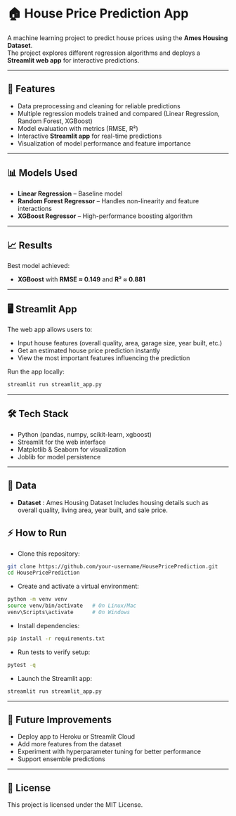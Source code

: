 # 🏠 House Price Prediction App

A machine learning project to predict house prices using the **Ames Housing Dataset**.  
The project explores different regression algorithms and deploys a **Streamlit web app** for interactive predictions.

---

## 🚀 Features

- Data preprocessing and cleaning for reliable predictions
- Multiple regression models trained and compared (Linear Regression, Random Forest, XGBoost)
- Model evaluation with metrics (RMSE, R²)
- Interactive **Streamlit app** for real-time predictions
- Visualization of model performance and feature importance

---

## 📊 Models Used

- **Linear Regression** – Baseline model
- **Random Forest Regressor** – Handles non-linearity and feature interactions
- **XGBoost Regressor** – High-performance boosting algorithm

---

## 📈 Results

Best model achieved:

- **XGBoost** with **RMSE ≈ 0.149** and **R² ≈ 0.881**

---

## 🖥️ Streamlit App

The web app allows users to:

- Input house features (overall quality, area, garage size, year built, etc.)
- Get an estimated house price prediction instantly
- View the most important features influencing the prediction

Run the app locally:

```bash
streamlit run streamlit_app.py
```

---

## 🛠️ Tech Stack

- Python (pandas, numpy, scikit-learn, xgboost)
- Streamlit for the web interface
- Matplotlib & Seaborn for visualization
- Joblib for model persistence

---

## 📂 Data

- **Dataset** : Ames Housing Dataset
  Includes housing details such as overall quality, living area, year built, and sale price.

## ⚡ How to Run

- Clone this repository:

```bash
git clone https://github.com/your-username/HousePricePrediction.git
cd HousePricePrediction
```

- Create and activate a virtual environment:

```bash
python -m venv venv
source venv/bin/activate   # On Linux/Mac
venv\Scripts\activate      # On Windows
```

- Install dependencies:

```bash
pip install -r requirements.txt
```

- Run tests to verify setup:

```bash
pytest -q
```

- Launch the Streamlit app:

```bash
streamlit run streamlit_app.py
```

---

## 📌 Future Improvements

- Deploy app to Heroku or Streamlit Cloud
- Add more features from the dataset
- Experiment with hyperparameter tuning for better performance
- Support ensemble predictions

---

## 📝 License

This project is licensed under the MIT License.
